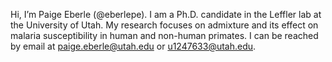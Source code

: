 Hi, I’m Paige Eberle (@eberlepe). I am a Ph.D. candidate in the Leffler lab at the University of Utah. 
My research focuses on admixture and its effect on malaria susceptibility in human and non-human primates.
I can be reached by email at paige.eberle@utah.edu or u1247633@utah.edu. 

<!---
eberlepe/eberlepe is a ✨ special ✨ repository because its `README.md` (this file) appears on your GitHub profile.
You can click the Preview link to take a look at your changes.
--->
